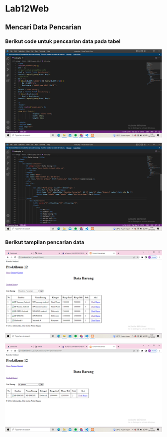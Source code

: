 # Lab12Web

## Mencari Data Pencarian

### Berikut code untuk pencsarian data pada tabel
![Gambar 1](Folder/SS1.png)

![Gambar 2](Folder/SS2.png)

### Berikut tampilan pencarian data
![Gambar 3](Folder/SS3.png)

![Gambar 4](Folder/SS4.png)